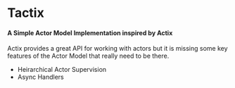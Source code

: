 # Tactix

#### A Simple Actor Model Implementation inspired by Actix

Actix provides a great API for working with actors but it is missing some key features of the Actor Model that really need to be there. 

- Heirarchical Actor Supervision
- Async Handlers
